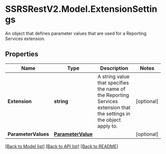 # SSRSRestV2.Model.ExtensionSettings
An object that defines parameter values that are used for a Reporting Services extension.

## Properties

Name | Type | Description | Notes
------------ | ------------- | ------------- | -------------
**Extension** | **string** | A string value that specifies the name of the Reporting Services extension that the settings in the object apply to. | [optional] 
**ParameterValues** | [**ParameterValue**](ParameterValue.md) |  | [optional] 

[[Back to Model list]](../../README.md#documentation-for-models) [[Back to API list]](../../README.md#documentation-for-api-endpoints) [[Back to README]](../../README.md)

